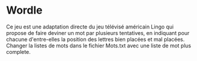 # Wordle
Ce jeu est une adaptation directe du jeu télévisé américain Lingo qui propose de faire deviner un mot par plusieurs tentatives, en indiquant pour chacune d'entre-elles la position des lettres bien placées et mal placées.
Changer la listes de mots dans le fichier Mots.txt avec une liste de mot plus complete. 
